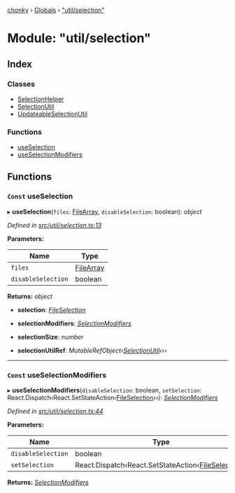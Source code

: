 [chonky](../README.md) › [Globals](../globals.md) › ["util/selection"](_util_selection_.md)

# Module: "util/selection"

## Index

### Classes

* [SelectionHelper](../classes/_util_selection_.selectionhelper.md)
* [SelectionUtil](../classes/_util_selection_.selectionutil.md)
* [UpdateableSelectionUtil](../classes/_util_selection_.updateableselectionutil.md)

### Functions

* [useSelection](_util_selection_.md#const-useselection)
* [useSelectionModifiers](_util_selection_.md#const-useselectionmodifiers)

## Functions

### `Const` useSelection

▸ **useSelection**(`files`: [FileArray](_types_files_types_.md#filearray), `disableSelection`: boolean): *object*

*Defined in [src/util/selection.ts:13](https://github.com/TimboKZ/Chonky/blob/01ce777/src/util/selection.ts#L13)*

**Parameters:**

Name | Type |
------ | ------ |
`files` | [FileArray](_types_files_types_.md#filearray) |
`disableSelection` | boolean |

**Returns:** *object*

* **selection**: *[FileSelection](../interfaces/_types_selection_types_.fileselection.md)*

* **selectionModifiers**: *[SelectionModifiers](../interfaces/_types_selection_types_.selectionmodifiers.md)*

* **selectionSize**: *number*

* **selectionUtilRef**: *MutableRefObject‹[SelectionUtil](../classes/_util_selection_.selectionutil.md)‹››*

___

### `Const` useSelectionModifiers

▸ **useSelectionModifiers**(`disableSelection`: boolean, `setSelection`: React.Dispatch‹React.SetStateAction‹[FileSelection](../interfaces/_types_selection_types_.fileselection.md)››): *[SelectionModifiers](../interfaces/_types_selection_types_.selectionmodifiers.md)*

*Defined in [src/util/selection.ts:44](https://github.com/TimboKZ/Chonky/blob/01ce777/src/util/selection.ts#L44)*

**Parameters:**

Name | Type |
------ | ------ |
`disableSelection` | boolean |
`setSelection` | React.Dispatch‹React.SetStateAction‹[FileSelection](../interfaces/_types_selection_types_.fileselection.md)›› |

**Returns:** *[SelectionModifiers](../interfaces/_types_selection_types_.selectionmodifiers.md)*
